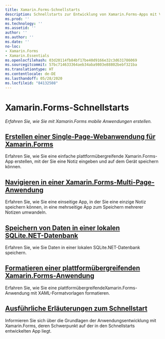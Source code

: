 ```yaml
---
title: Xamarin.Forms-Schnellstarts
description: Schnellstarts zur Entwicklung von Xamarin.Forms-Apps mit Visual Studio und Visual Studio für Mac.
ms.prod: ''
ms.technology: ''
ms.assetid: ''
author: ''
ms.author: ''
ms.date: ''
no-loc:
- Xamarin.Forms
- Xamarin.Essentials
ms.openlocfilehash: 03d20114fb84bf17be40d9166e32c3d631786069
ms.sourcegitcommit: 57bc714633364aeb34aba9803e88802bebf321ba
ms.translationtype: HT
ms.contentlocale: de-DE
ms.lasthandoff: 05/28/2020
ms.locfileid: "84132508"
---
```

# <a name="xamarinforms-quickstarts"></a>Xamarin.Forms-Schnellstarts

_Erfahren Sie, wie Sie mit Xamarin.Forms mobile Anwendungen erstellen._

## <a name="create-a-single-page-xamarinforms-applicationsingle-pagemd"></a>[Erstellen einer Single-Page-Webanwendung für Xamarin.Forms](single-page.md)

Erfahren Sie, wie Sie eine einfache plattformübergreifende Xamarin.Forms-App erstellen, mit der Sie eine Notiz eingeben und auf dem Gerät speichern können.

## <a name="perform-navigation-in-a-multi-page-xamarinforms-applicationmulti-pagemd"></a>[Navigieren in einer Xamarin.Forms-Multi-Page-Anwendung](multi-page.md)

Erfahren Sie, wie Sie eine einseitige App, in der Sie eine einzige Notiz speichern können, in eine mehrseitige App zum Speichern mehrerer Notizen umwandeln.

## <a name="store-data-in-a-local-sqlitenet-database"></a>[Speichern von Daten in einer lokalen SQLite.NET-Datenbank](database.md)

Erfahren Sie, wie Sie Daten in einer lokalen SQLite.NET-Datenbank speichern.

## <a name="style-a-cross-platform-xamarinforms-applicationstylingmd"></a>[Formatieren einer plattformübergreifenden Xamarin.Forms-Anwendung](styling.md)

Erfahren Sie, wie Sie eine plattformübergreifendeXamarin.Forms-Anwendung mit XAML-Formatvorlagen formatieren.

## <a name="quickstart-deep-dive"></a>[Ausführliche Erläuterungen zum Schnellstart](deepdive.md)

Informieren Sie sich über die Grundlagen der Anwendungsentwicklung mit Xamarin.Forms, deren Schwerpunkt auf der in den Schnellstarts entwickelten App liegt.
